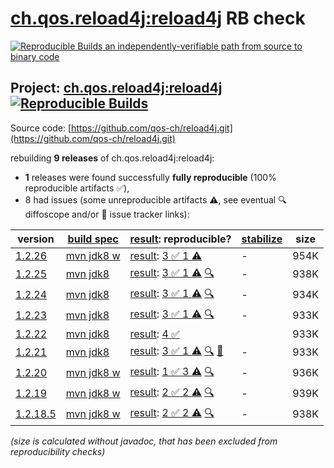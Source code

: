 [ch.qos.reload4j:reload4j](https://central.sonatype.com/artifact/ch.qos.reload4j/reload4j/versions) RB check
=======

[![Reproducible Builds](https://reproducible-builds.org/images/logos/rb.svg) an independently-verifiable path from source to binary code](https://reproducible-builds.org/)

## Project: [ch.qos.reload4j:reload4j](https://central.sonatype.com/artifact/ch.qos.reload4j/reload4j/versions) [![Reproducible Builds](https://img.shields.io/endpoint?url=https://raw.githubusercontent.com/jvm-repo-rebuild/reproducible-central/master/content/ch/qos/reload4j/badge.json)](https://github.com/jvm-repo-rebuild/reproducible-central/blob/master/content/ch/qos/reload4j/README.md)

Source code: [https://github.com/qos-ch/reload4j.git](https://github.com/qos-ch/reload4j.git)

rebuilding **9 releases** of ch.qos.reload4j:reload4j:
- **1** releases were found successfully **fully reproducible** (100% reproducible artifacts :white_check_mark:),
- 8 had issues (some unreproducible artifacts :warning:, see eventual :mag: diffoscope and/or :memo: issue tracker links):

| version | [build spec](/BUILDSPEC.md) | [result](https://reproducible-builds.org/docs/jvm/): reproducible? | [stabilize](https://github.com/google/oss-rebuild/blob/main/cmd/stabilize/README.md) | size |
| -- | --------- | ------ | ------ | -- |
| [1.2.26](https://central.sonatype.com/artifact/ch.qos.reload4j/reload4j/1.2.26/pom) | [mvn jdk8 w](reload4j-1.2.26.buildspec) | [result](reload4j-1.2.26.buildinfo): [3 :white_check_mark:  1 :warning:](reload4j-1.2.26.buildcompare) | - | 954K |
| [1.2.25](https://central.sonatype.com/artifact/ch.qos.reload4j/reload4j/1.2.25/pom) | [mvn jdk8](reload4j-1.2.25.buildspec) | [result](reload4j-1.2.25.buildinfo): [3 :white_check_mark:  1 :warning:](reload4j-1.2.25.buildcompare) [:mag:](reload4j-1.2.25.diffoscope) | - | 938K |
| [1.2.24](https://central.sonatype.com/artifact/ch.qos.reload4j/reload4j/1.2.24/pom) | [mvn jdk8](reload4j-1.2.24.buildspec) | [result](reload4j-1.2.24.buildinfo): [3 :white_check_mark:  1 :warning:](reload4j-1.2.24.buildcompare) [:mag:](reload4j-1.2.24.diffoscope) | - | 934K |
| [1.2.23](https://central.sonatype.com/artifact/ch.qos.reload4j/reload4j/1.2.23/pom) | [mvn jdk8](reload4j-1.2.23.buildspec) | [result](reload4j-1.2.23.buildinfo): [3 :white_check_mark:  1 :warning:](reload4j-1.2.23.buildcompare) [:mag:](reload4j-1.2.23.diffoscope) | - | 933K |
| [1.2.22](https://central.sonatype.com/artifact/ch.qos.reload4j/reload4j/1.2.22/pom) | [mvn jdk8](reload4j-1.2.22.buildspec) | [result](reload4j-1.2.22.buildinfo): [4 :white_check_mark: ](reload4j-1.2.22.buildcompare) | | 933K |
| [1.2.21](https://central.sonatype.com/artifact/ch.qos.reload4j/reload4j/1.2.21/pom) | [mvn jdk8](reload4j-1.2.21.buildspec) | [result](reload4j-1.2.21.buildinfo): [3 :white_check_mark:  1 :warning:](reload4j-1.2.21.buildcompare) [:mag:](reload4j-1.2.21.diffoscope) [:memo:](https://github.com/qos-ch/reload4j/issues/57) | - | 933K |
| [1.2.20](https://central.sonatype.com/artifact/ch.qos.reload4j/reload4j/1.2.20/pom) | [mvn jdk8 w](reload4j-1.2.20.buildspec) | [result](reload4j-1.2.20.buildinfo): [1 :white_check_mark:  3 :warning:](reload4j-1.2.20.buildcompare) [:mag:](reload4j-1.2.20.diffoscope) | - | 936K |
| [1.2.19](https://central.sonatype.com/artifact/ch.qos.reload4j/reload4j/1.2.19/pom) | [mvn jdk8 w](reload4j-1.2.19.buildspec) | [result](reload4j-1.2.19.buildinfo): [2 :white_check_mark:  2 :warning:](reload4j-1.2.19.buildcompare) [:mag:](reload4j-1.2.19.diffoscope) | - | 939K |
| [1.2.18.5](https://central.sonatype.com/artifact/ch.qos.reload4j/reload4j/1.2.18.5/pom) | [mvn jdk8 w](reload4j-1.2.18.5.buildspec) | [result](reload4j-1.2.18.5.buildinfo): [2 :white_check_mark:  2 :warning:](reload4j-1.2.18.5.buildcompare) [:mag:](reload4j-1.2.18.5.diffoscope) | - | 938K |

<i>(size is calculated without javadoc, that has been excluded from reproducibility checks)</i>
